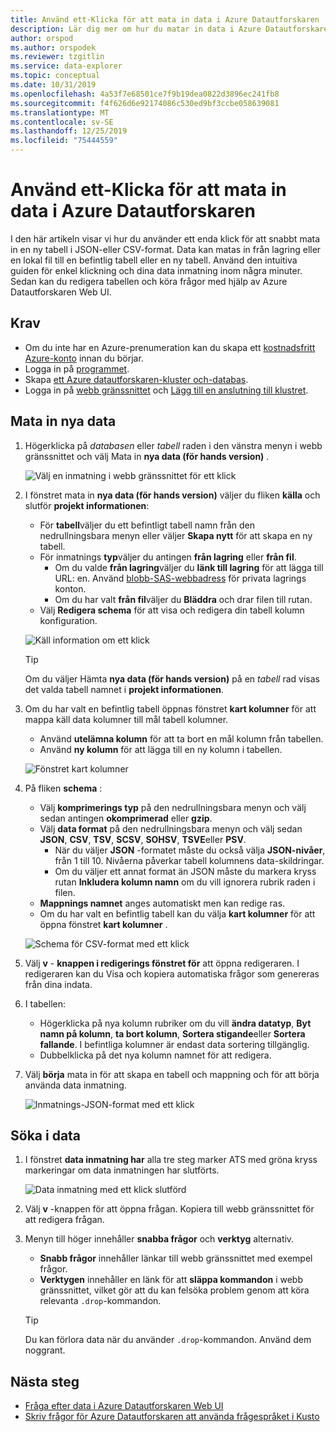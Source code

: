 ```yaml
---
title: Använd ett-Klicka för att mata in data i Azure Datautforskaren
description: Lär dig mer om hur du matar in data i Azure Datautforskaren bara genom att bara använda ett klick.
author: orspod
ms.author: orspodek
ms.reviewer: tzgitlin
ms.service: data-explorer
ms.topic: conceptual
ms.date: 10/31/2019
ms.openlocfilehash: 4a53f7e68501ce7f9b19dea0822d3896ec241fb8
ms.sourcegitcommit: f4f626d6e92174086c530ed9bf3ccbe058639081
ms.translationtype: MT
ms.contentlocale: sv-SE
ms.lasthandoff: 12/25/2019
ms.locfileid: "75444559"
---
```

# <a name="use-one-click-ingestion-to-ingest-data-into-azure-data-explorer"></a>Använd ett-Klicka för att mata in data i Azure Datautforskaren

I den här artikeln visar vi hur du använder ett enda klick för att snabbt mata in en ny tabell i JSON-eller CSV-format. Data kan matas in från lagring eller en lokal fil till en befintlig tabell eller en ny tabell. Använd den intuitiva guiden för enkel klickning och dina data inmatning inom några minuter. Sedan kan du redigera tabellen och köra frågor med hjälp av Azure Datautforskaren Web UI.

## <a name="prerequisites"></a>Krav

* Om du inte har en Azure-prenumeration kan du skapa ett [kostnadsfritt Azure-konto](https://azure.microsoft.com/free/) innan du börjar.
* Logga in på [programmet](https://dataexplorer.azure.com/).
* Skapa [ett Azure datautforskaren-kluster och-databas](create-cluster-database-portal.md).
* Logga in på [webb gränssnittet](https://dataexplorer.azure.com/) och [Lägg till en anslutning till klustret](/azure/data-explorer/web-query-data#add-clusters).

## <a name="ingest-new-data"></a>Mata in nya data

1. Högerklicka på *databasen* eller *tabell* raden i den vänstra menyn i webb gränssnittet och välj Mata in **nya data (för hands version)** .

    ![Välj en inmatning i webb gränssnittet för ett klick](media/ingest-data-one-click/one-click-ingestion-in-webui.png)   
 
1. I fönstret mata in **nya data (för hands version)** väljer du fliken **källa** och slutför **projekt informationen**:

    * För **tabell**väljer du ett befintligt tabell namn från den nedrullningsbara menyn eller väljer **Skapa nytt** för att skapa en ny tabell.
    * För inmatnings **typ**väljer du antingen **från lagring** eller **från fil**.
      * Om du valde **från lagring**väljer du **länk till lagring** för att lägga till URL: en. Använd [blobb-SAS-webbadress](/azure/vs-azure-tools-storage-explorer-blobs#get-the-sas-for-a-blob-container) för privata lagrings konton. 
      * Om du har valt **från fil**väljer du **Bläddra** och drar filen till rutan.
    * Välj **Redigera schema** för att visa och redigera din tabell kolumn konfiguration.
 
    ![Käll information om ett klick](media/ingest-data-one-click/one-click-ingestion-source.png) 

    > [!TIP]
    > Om du väljer Hämta **nya data (för hands version)** på en *tabell* rad visas det valda tabell namnet i **projekt informationen**.

1. Om du har valt en befintlig tabell öppnas fönstret **kart kolumner** för att mappa käll data kolumner till mål tabell kolumner. 
    * Använd **utelämna kolumn** för att ta bort en mål kolumn från tabellen.
    * Använd **ny kolumn** för att lägga till en ny kolumn i tabellen.

    ![Fönstret kart kolumner](media/ingest-data-one-click/one-click-map-columns-window.png)

1. På fliken **schema** :

    * Välj **komprimerings typ** på den nedrullningsbara menyn och välj sedan antingen **okomprimerad** eller **gzip**.
    * Välj **data format** på den nedrullningsbara menyn och välj sedan **JSON**, **CSV**, **TSV**, **SCSV**, **SOHSV**, **TSVE**eller **PSV**. 
        * När du väljer **JSON** -formatet måste du också välja **JSON-nivåer**, från 1 till 10. Nivåerna påverkar tabell kolumnens data-skildringar. 
        * Om du väljer ett annat format än JSON måste du markera kryss rutan **Inkludera kolumn namn** om du vill ignorera rubrik raden i filen.
    * **Mappnings namnet** anges automatiskt men kan redige ras.
    * Om du har valt en befintlig tabell kan du välja **kart kolumner** för att öppna fönstret **kart kolumner** .

    ![Schema för CSV-format med ett klick](media/ingest-data-one-click/one-click-csv-format.png)

1. Välj **v** - **knappen i redigerings fönstret för** att öppna redigeraren. I redigeraren kan du Visa och kopiera automatiska frågor som genereras från dina indata. 

1. I tabellen: 
    * Högerklicka på nya kolumn rubriker om du vill **ändra datatyp**, **Byt namn på kolumn**, **ta bort kolumn**, **Sortera stigande**eller **Sortera fallande**. I befintliga kolumner är endast data sortering tillgänglig. 
    * Dubbelklicka på det nya kolumn namnet för att redigera.

1. Välj **börja** mata in för att skapa en tabell och mappning och för att börja använda data inmatning.

    ![Inmatnings-JSON-format med ett klick](media/ingest-data-one-click/one-click-json-format.png) 
 
## <a name="query-data"></a>Söka i data

1. I fönstret **data inmatning har** alla tre steg marker ATS med gröna kryss markeringar om data inmatningen har slutförts.
 
    ![Data inmatning med ett klick slutförd](media/ingest-data-one-click/one-click-data-ingestion-complete.png)

1. Välj **v** -knappen för att öppna frågan. Kopiera till webb gränssnittet för att redigera frågan.

1. Menyn till höger innehåller **snabba frågor** och **verktyg** alternativ. 

    * **Snabb frågor** innehåller länkar till webb gränssnittet med exempel frågor.
    * **Verktygen** innehåller en länk för att **släppa kommandon** i webb gränssnittet, vilket gör att du kan felsöka problem genom att köra relevanta `.drop`-kommandon.

    > [!TIP]
    > Du kan förlora data när du använder `.drop`-kommandon. Använd dem noggrant.

## <a name="next-steps"></a>Nästa steg

* [Fråga efter data i Azure Datautforskaren Web UI](web-query-data.md)
* [Skriv frågor för Azure Datautforskaren att använda frågespråket i Kusto](write-queries.md)
